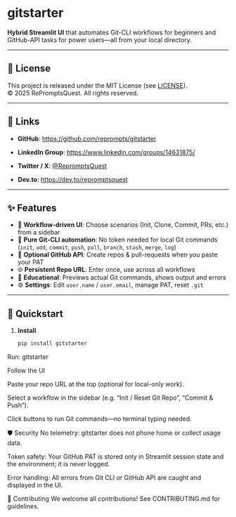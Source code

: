 # gitstarter

**Hybrid Streamlit UI** that automates Git-CLI workflows for beginners and GitHub-API tasks for power users—all from your local directory.

---

## 📄 License

This project is released under the MIT License (see [LICENSE](LICENSE)).  
© 2025 RePromptsQuest. All rights reserved.

---

## 🔗 Links

- **GitHub**: https://github.com/reprompts/gitstarter  

- **LinkedIn Group**: https://www.linkedin.com/groups/14631875/  

- **Twitter / X**: [@RepromptsQuest](https://twitter.com/RepromptsQuest)  

- **Dev.to**: https://dev.to/repromptsquest  

---

## ✨ Features

- 🚀 **Workflow-driven UI**: Choose scenarios (Init, Clone, Commit, PRs, etc.) from a sidebar  
- 🧩 **Pure Git-CLI automation**: No token needed for local Git commands (`init`, `add`, `commit`, `push`, `pull`, `branch`, `stash`, `merge`, `log`)  
- 🔐 **Optional GitHub API**: Create repos & pull-requests when you paste your PAT  
- 🌐 **Persistent Repo URL**: Enter once, use across all workflows  
- 🧠 **Educational**: Previews actual Git commands, shows output and errors  
- ⚙️ **Settings**: Edit `user.name` / `user.email`, manage PAT, reset `.git`  

---

## 🚀 Quickstart

1. **Install**  
   ```bash
   pip install gitstarter

Run:
gitstarter


Follow the UI

Paste your repo URL at the top (optional for local-only work).

Select a workflow in the sidebar (e.g. “Init / Reset Git Repo”, “Commit & Push”).

Click buttons to run Git commands—no terminal typing needed.

🛡️ Security
No telemetry: gitstarter does not phone home or collect usage data.

Token safety: Your GitHub PAT is stored only in Streamlit session state and the environment; it is never logged.

Error handling: All errors from Git CLI or GitHub API are caught and displayed in the UI.

🤝 Contributing
We welcome all contributions! See CONTRIBUTING.md for guidelines.

